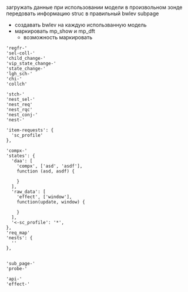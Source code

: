 загружать данные при использовании модели в произвольном зонде
  передовать информацию struc в правильный bwlev subpage
  + создавать bwlev на каждую использванную модель
  + маркировать mp_show и mp_dft
    + возможность маркировать


```
'regfr-'
'sel-coll-'
'child_change-'
'vip_state_change-'
'state_change-'
'lgh_sch-'
'chi-'
'collch'

'stch-'
'nest_sel-'
'nest_req'
'nest_rqc'
'nest_conj-'
'nest-'

'item-requests': {
  'sc_profile'
},

'compx-'
'states': {
  'daa': [
    'compx', ['asd', 'asdf'],
    function (asd, asdf) {

    }
  ],
  'raw_data': [
    'effect', ['window'],
    function(update, window) {

    }
  ],
  '<-sc_profile': '*',
},
'req_map'
'nests': {
  ''
},


'sub_page-'
'probe-'

'api-'
'effect-'
```
